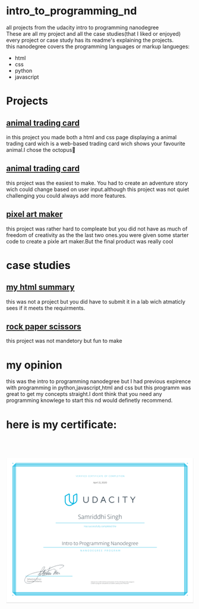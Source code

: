 # intro_to_programming_nd<br>
all projects from the udacity intro to programming nanodegree<br>
These are all my project and all the case studies(that I liked or enjoyed)<br>
every project or case study has its readme's explaining the projects.<br>
this nanodegree covers the programming languages or markup langueges:<br>
<ul>
<li>html
<li>css
<li>python
<li>javascript
</ul>
<h1>Projects</h1>
<h2><a href="https://github.com/simsalabim1/intro-to-programming-nd/tree/master/project1-octopus-trading-card"> animal trading card </a></h2>
in this project you made both a html and css page displaying a animal trading card wich is a web-based trading card wich shows your favourite animal.I chose the octopus🐙<br>
<h2><a href="https://github.com/simsalabim1/intro-to-programming-nd/tree/master/project2-Python-adventure-game"> animal trading card </a></h2>
this project was the easiest to make. You had to create an adventure story wich could change based on user input.although this project was not quiet challenging you could always add more features.
<h2><a href="https://github.com/simsalabim1/intro-to-programming-nd/tree/master/project3-pixel-art-maker-starter-master-master">pixel art maker</a></h2>
this project was rather hard to compleate but you did not have as much of freedom of creativity as the the last two ones.you were given some starter code to create a pixle art maker.But the final product was really cool
<h1>case studies</h1>
<h2><a href="https://github.com/simsalabim1/intro-to-programming-nd/tree/master/my-html-Summary-master">my html summary</a></h2>
this was not a project but you did have to submit it in a lab wich atmaticly sees if it meets the requirments.
<h2><a href="https://github.com/simsalabim1/intro-to-programming-nd/tree/master/Rock-paper-scissors-master">rock paper scissors</a></h2>
this project was not mandetory but fun to make
<h1>my opinion</h1>
this was the intro to programming nanodegree but I had previous expirence with programming in python,javascript,html and css but this programm was great to get my concepts straight.I dont think that you need any programming knowlege to start this nd would definetly recommend.<br>
<h1>here is my certificate:<h1><br>
<img src="photo.png">

